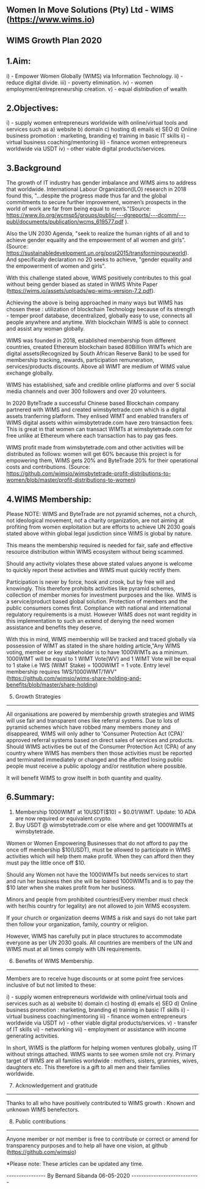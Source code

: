 Women In Move Solutions (Pty) Ltd - WIMS (https://www.wims.io)
--------------------------------------------------------------

WIMS Growth Plan 2020
---------------------

1.Aim:
------ 

i)		- Empower Women Globally (WIMS) via Information Technology.
ii)		- reduce digital divide.
iii)	- poverty elimination.
iv)		- women employment/entrepreneurship creation.
v)		- equal distribution of wealth

2.Objectives:
-------------

i)		- supply women entrepreneurs worldwide with online/virtual tools and services such as
		  a) website
		  b) domain
		  c) hosting
		  d) emails
		  e) SEO 
		  d) Online business promotion : marketing, branding
		  e) training in basic IT skills
ii)		- virtual business coaching/mentoring
iii)	- finance women entrepreneurs worldwide via USDT
iv)		- other viable digital products/services.

3.Background
------------

The growth of IT industry has gender imbalance and WIMS aims to address that worldwide. 
International Labour Organization(ILO) research in 2018 found this, "...despite the progress made thus far and the global commitments to secure further improvement,
women’s prospects in the world of work are far from being equal to men’s."(Source: https://www.ilo.org/wcmsp5/groups/public/---dgreports/---dcomm/---publ/documents/publication/wcms_619577.pdf
).

Also the UN 2030 Agenda, "seek to realize the human rights of all and to achieve gender equality and the empowerment of all women and girls".
(Source: https://sustainabledevelopment.un.org/post2015/transformingourworld). And specifically declaration no 20 
 seeks to achieve, "gender equality and the empowerment of women and girls".
 
With this challenge stated above, WIMS positively contributes to this goal without being gender biased as stated 
in WIMS White Paper (https://wims.io/assets/uploads/wp-wims-version-7.2.pdf).

Achieving the above is being approached in many ways but WIMS has chosen these :
utilization of blockchain Technology because of its strength - temper proof database, decentralized, globally
easy to use, connects all people anywhere and anytime. With blockchain WIMS is able to connect and assist any woman
globally.

WIMS was founded in 2018, established membership from different countries, created Ethereum blockchain based 
80Billion WIMTs which are digital assets(Recognized by South African Reserve Bank) to be used for membership
tracking, rewards, participation remuneration, services/products discounts. Above all WIMT are medium of 
WIMS value exchange globally.

WIMS has established, safe and credible online platforms and over 5 social media channels and over 300 followers and over
20 volunteers.

In 2020 ByteTrade a successful Chinese based Blockchain company partnered with WIMS and created wimsbytetrade.com which is a 
digital assets tranferring platform. They enlised WIMT and enabled transfers of WIMS digital assets within wimsbytetrade.com 
have zero transaction fees.
This is great in that women can transact WIMTs at wimsbytetrade.com for free unlike at Ethereum where each transaction
has to pay gas fees.

WIMS profit made from wimsbytetrade.com and other activities will be distributed as follows: women will get 60% because this 
project is for empowering them, WIMS gets 20% and ByteTrade 20% for their operational costs and contributions.
(Source: https://github.com/wimsio/wimsbytetrade-profit-distributions-to-women/blob/master/profit-distributions-to-women)

4.WIMS Membership:
------------------

Please NOTE: WIMS and ByteTrade are not pyramid schemes, not a church, not ideological movement, not a charity organization, are not aiming at profiting 
from women exploitation but are efforts to achieve UN 2030 goals stated above within global legal jusdiction since WIMS is 
global by nature.

This means the membership required is needed for fair, safe and effective resource distribution within WIMS ecosystem without being scammed.

Should any activity violates these above stated values anyone is welcome to quickly report these activities and WIMS must 
quickly rectify them.

Participation is never by force, hook and crook, but by free will and knowingly. This therefore prohibits 
activities like pyramid schemes, collection of member monies for investment purposes and the like. WIMS is a service/product
based global solution. Protection of members and the public consumers comes first. Compliance with national and international
regulatory requirements is a must. However WIMS does not want regidity in this implementation to such an extend of 
denying the need women assistance and benefits they deserve.

With this in mind, WIMS membership will be tracked and traced globally via possession of WIMT as stated in the share holding 
article,"Any WIMS voting, member or key stakeholder is to have 1000WIMTs as a minimum. 1000WIMT  will be equal to 1 WIMT Vote(WV) 
and 1 WIMT Vote will be equal to 1 stake i.e 1WS (WIMT Stake) = 1000WIMT = 1 vote. Entry level membership requires 1WS/1000WIMT/1WV"(https://github.com/wimsio/wims-share-holding-and-benefits/blob/master/share-holding)

5. Growth Strategies
--------------------

All organisations are powered by membership growth strategies and WIMS will use fair and transparent ones like referral systems. Due to 
lots of pyramid schemes which have robbed many members money and disappeared, WIMS will only adher to 'Consumer Protection Act (CPA)' approved referral systems based on direct sales of services and products. Should WIMS activities be out of the Consumer Protection Act (CPA) of any country where WIMS has members then those activities must be reported and terminated immediately or changed and the affected losing public people must receive a public apology and/or restitution where possible.

It will benefit WIMS to grow itselft in both quantity and quality.

6.Summary:
----------

1. Membership 1000WIMT at 10USDT($10) = $0.01/WIMT. Update: 10 ADA are now required or equivalent crypto.
2. Buy  USDT @ wimsbytetrade.com or else where and get 1000WIMTs at wimsbytetrade.

Women or Women Empowering Businesses that do not afford to pay the once off membership $10(USDT), must be allowed to participate in WIMS activities which will help them make profit. When they can afford then they must pay the little once off $10.

Should any Women not have the 1000WIMTs but needs services to start and run her business then she will be loaned 1000WIMTs 
and is to pay the $10 later when she makes profit from her business.

Minors and people from prohibited countries(Every member must check with her/his country for legality) are not allowed to join WIMS ecosystem.

If your church or organization deems WIMS a risk and says do not take part then follow your organization, family, country or religion.

However, WIMS has carefully put in place structures to accommodate everyone as per UN 2030 goals. All countries are 
members of the UN and WIMS must at all times comply with UN requirements.

6. Benefits of WIMS Membership.
-------------------------------

Members are to receive huge discounts or at some point free services inclusive of but not limited to these:

i)		- supply women entrepreneurs worldwide with online/virtual tools and services such as
		  a) website
		  b) domain
		  c) hosting
		  d) emails
		  e) SEO 
		  d) Online business promotion : marketing, branding
		  e) training in basic IT skills
ii)		- virtual business coaching/mentoring
iii)	- finance women entrepreneurs worldwide via USDT
iv)		- other viable digital products/services.
v)		- transfer of IT skills
vi)		- networking
vii)	- employment or assistance with income generating activities.

In short, WIMS is the platform for helping women ventures globally, using IT without strings attached. WIMS wants to 
see women smile not cry. Primary target of WIMS are all families worldwide : mothers, sisters, grannies, wives, daughters etc.
This therefore is a gift to all men and their families worldwide.

7. Acknowledgement and gratitude
--------------------------------

Thanks to all who have positively contributed to WIMS growth : Known and unknown WIMS benefectors.

8. Public contributions
------------------------

Anyone member or not member is free to contribute or correct or amend for transparency purposes and to help 
all have one vision, at github (https://github.com/wimsio)

*Please note: These articles can be updated any time.

---------------- By Bernard Sibanda 06-05-2020 ----------------------------
